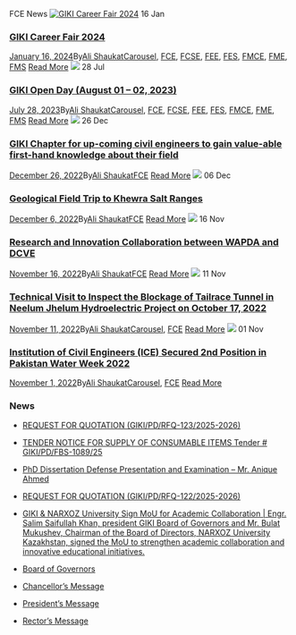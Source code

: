 FCE News
[![GIKI Career Fair 2024](https://giki.edu.pk/fce_news/)](https://giki.edu.pk/2024/01/16/career-fair-2024/)
16
Jan
### [GIKI Career Fair 2024](https://giki.edu.pk/2024/01/16/career-fair-2024/)
[January 16, 2024](https://giki.edu.pk/2024/01/16/)By[Ali Shaukat](https://giki.edu.pk/author/alishaukat/ "Posts by Ali Shaukat")[Carousel](https://giki.edu.pk/carousel_home/), [FCE](https://giki.edu.pk/fce_news/), [FCSE](https://giki.edu.pk/fcse_news/), [FEE](https://giki.edu.pk/fee_news/), [FES](https://giki.edu.pk/fes_news/), [FMCE](https://giki.edu.pk/fmce_news/), [FME](https://giki.edu.pk/fme_news/), [FMS](https://giki.edu.pk/fms_news/)
[Read More](https://giki.edu.pk/2024/01/16/career-fair-2024/)
[![](https://giki.edu.pk/fce_news/)](https://giki.edu.pk/2023/07/28/giki-open-day/)
28
Jul
### [GIKI Open Day (August 01 – 02, 2023)](https://giki.edu.pk/2023/07/28/giki-open-day/)
[July 28, 2023](https://giki.edu.pk/2023/07/28/)By[Ali Shaukat](https://giki.edu.pk/author/alishaukat/ "Posts by Ali Shaukat")[Carousel](https://giki.edu.pk/carousel_home/), [FCE](https://giki.edu.pk/fce_news/), [FCSE](https://giki.edu.pk/fcse_news/), [FEE](https://giki.edu.pk/fee_news/), [FES](https://giki.edu.pk/fes_news/), [FMCE](https://giki.edu.pk/fmce_news/), [FME](https://giki.edu.pk/fme_news/), [FMS](https://giki.edu.pk/fms_news/)
[Read More](https://giki.edu.pk/2023/07/28/giki-open-day/)
[![](https://giki.edu.pk/fce_news/)](https://giki.edu.pk/2022/12/26/giki-chapter-for-up-coming-civil-engineers-to-gain-value-able-first-hand-knowledge-about-their-field/)
26
Dec
### [GIKI Chapter for up-coming civil engineers to gain value-able first-hand knowledge about their field](https://giki.edu.pk/2022/12/26/giki-chapter-for-up-coming-civil-engineers-to-gain-value-able-first-hand-knowledge-about-their-field/)
[December 26, 2022](https://giki.edu.pk/2022/12/26/)By[Ali Shaukat](https://giki.edu.pk/author/alishaukat/ "Posts by Ali Shaukat")[FCE](https://giki.edu.pk/fce_news/)
[Read More](https://giki.edu.pk/2022/12/26/giki-chapter-for-up-coming-civil-engineers-to-gain-value-able-first-hand-knowledge-about-their-field/)
[![](https://giki.edu.pk/fce_news/)](https://giki.edu.pk/2022/12/06/geological-field-trip-to-khewra-salt-ranges/)
06
Dec
### [Geological Field Trip to Khewra Salt Ranges](https://giki.edu.pk/2022/12/06/geological-field-trip-to-khewra-salt-ranges/)
[December 6, 2022](https://giki.edu.pk/2022/12/06/)By[Ali Shaukat](https://giki.edu.pk/author/alishaukat/ "Posts by Ali Shaukat")[FCE](https://giki.edu.pk/fce_news/)
[Read More](https://giki.edu.pk/2022/12/06/geological-field-trip-to-khewra-salt-ranges/)
[![](https://giki.edu.pk/fce_news/)](https://giki.edu.pk/2022/11/16/research-and-innovation-collaboration-between-wapda-and-dcve/)
16
Nov
### [Research and Innovation Collaboration between WAPDA and DCVE](https://giki.edu.pk/2022/11/16/research-and-innovation-collaboration-between-wapda-and-dcve/)
[November 16, 2022](https://giki.edu.pk/2022/11/16/)By[Ali Shaukat](https://giki.edu.pk/author/alishaukat/ "Posts by Ali Shaukat")[FCE](https://giki.edu.pk/fce_news/)
[Read More](https://giki.edu.pk/2022/11/16/research-and-innovation-collaboration-between-wapda-and-dcve/)
[![](https://giki.edu.pk/fce_news/)](https://giki.edu.pk/2022/11/11/technical-visit-to-inspect-the-blockage-of-tailrace-tunnel-in-neelum-jhelum-hydroelectric-project-on-october-17-2022/)
11
Nov
### [Technical Visit to Inspect the Blockage of Tailrace Tunnel in Neelum Jhelum Hydroelectric Project on October 17, 2022](https://giki.edu.pk/2022/11/11/technical-visit-to-inspect-the-blockage-of-tailrace-tunnel-in-neelum-jhelum-hydroelectric-project-on-october-17-2022/)
[November 11, 2022](https://giki.edu.pk/2022/11/11/)By[Ali Shaukat](https://giki.edu.pk/author/alishaukat/ "Posts by Ali Shaukat")[Carousel](https://giki.edu.pk/carousel_home/), [FCE](https://giki.edu.pk/fce_news/)
[Read More](https://giki.edu.pk/2022/11/11/technical-visit-to-inspect-the-blockage-of-tailrace-tunnel-in-neelum-jhelum-hydroelectric-project-on-october-17-2022/)
[![](https://giki.edu.pk/fce_news/)](https://giki.edu.pk/2022/11/01/institution-of-civil-engineers-ice-secured-2nd-position-in-pakistan-water-week-2022/)
01
Nov
### [Institution of Civil Engineers (ICE) Secured 2nd Position in Pakistan Water Week 2022](https://giki.edu.pk/2022/11/01/institution-of-civil-engineers-ice-secured-2nd-position-in-pakistan-water-week-2022/)
[November 1, 2022](https://giki.edu.pk/2022/11/01/)By[Ali Shaukat](https://giki.edu.pk/author/alishaukat/ "Posts by Ali Shaukat")[Carousel](https://giki.edu.pk/carousel_home/), [FCE](https://giki.edu.pk/fce_news/)
[Read More](https://giki.edu.pk/2022/11/01/institution-of-civil-engineers-ice-secured-2nd-position-in-pakistan-water-week-2022/)
### News
  * [REQUEST FOR QUOTATION (GIKI/PD/RFQ-123/2025-2026)](https://giki.edu.pk/2025/10/17/request-for-quotation-giki-pd-rfq-123-2025-2026/)
  * [TENDER NOTICE FOR SUPPLY OF CONSUMABLE ITEMS Tender # GIKI/PD/FBS-1089/25](https://giki.edu.pk/2025/10/16/tender-notice-for-supply-of-consumable-items-tender-giki-pd-fbs-1089-25/)
  * [PhD Dissertation Defense Presentation and Examination – Mr. Anique Ahmed](https://giki.edu.pk/2025/10/14/phd-dissertation-defense-presentation-and-examination-mr-anique-ahmed/)
  * [REQUEST FOR QUOTATION (GIKI/PD/RFQ-122/2025-2026)](https://giki.edu.pk/2025/10/14/request-for-quotation-giki-pd-rfq-122-2025-2026/)
  * [GIKI & NARXOZ University Sign MoU for Academic Collaboration | Engr. Salim Saifullah Khan, president GIKI Board of Governors and Mr. Bulat Mukushev, Chairman of the Board of Directors, NARXOZ University Kazakhstan, signed the MoU to strengthen academic collaboration and innovative educational initiatives.](https://giki.edu.pk/2025/10/13/giki-narxoz-university-sign-mou-for-academic-collaboration-engr-salim-saifullah-khan-president-giki-board-of-governors-and-mr-bulat-mukushev-chairman-of-the-board-of-directors-narxoz-univ/)


  * [Board of Governors](https://giki.edu.pk/board-of-governors/)
  * [Chancellor’s Message](https://giki.edu.pk/?page_id=14826)
  * [President’s Message](https://giki.edu.pk/presidents-message/)
  * [Rector’s Message](https://giki.edu.pk/rectors-message/)


